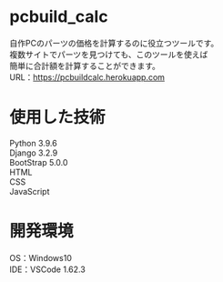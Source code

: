 # pcbuild_calc
自作PCのパーツの価格を計算するのに役立つツールです。<br>
複数サイトでパーツを見つけても、このツールを使えば<br>
簡単に合計額を計算することができます。<br>
URL：https://pcbuildcalc.herokuapp.com
# 使用した技術
Python 3.9.6<br>
Django 3.2.9<br>
BootStrap 5.0.0<br>
HTML<br>
CSS<br>
JavaScript
# 開発環境
OS：Windows10<br>
IDE：VSCode 1.62.3
